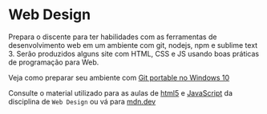 # Web Design
Prepara o discente para ter habilidades com as ferramentas de desenvolvimento web em um ambiente com git, nodejs, npm e sublime text 3.
Serão produzidos alguns site com HTML, CSS e JS usando boas práticas de programação para Web.

Veja como preparar seu ambiente com [Git portable no Windows 10](https://youtu.be/CPPl0gNLYVg)

Consulte o material utilizado para as aulas de [html5](https://github.com/tmenegaz/webdesign/tree/master/html5/aula) e [JavaScript](https://github.com/tmenegaz/webdesign/tree/master/javaScript/aula) da disciplina de `Web Design` ou vá para [mdn.dev](https://mdn.dev)


